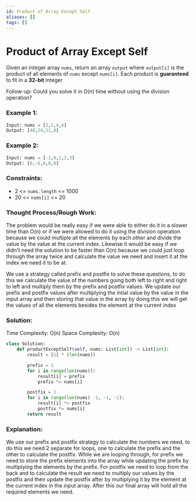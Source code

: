 ```yaml
---
id: Product of Array Except Self
aliases: []
tags: []
---
```


# Product of Array Except Self

Given an integer array `nums`, return an array `output` where `output[i]` is the product of all elements of `nums` except `nums[i]`. Each product is **guaranteed** to fit in a **32-bit** integer 

Follow-up: Could you solve it in O(n) time without using the division operation?

### Example 1: 

```python 
Input: nums = [1,2,4,6]
Output: [48,24,12,8]
```
### Example 2: 

```python 
Input: nums = [-1,0,1,2,3]
Output: [0,-6,0,0,0]
```
### Constraints: 

- 2 <= `nums.length` <= 1000
- 20 <= `nums[i]` <= 20

### Thought Process/Rough Work:
The problem would be really easy if we were able to either do it in a slower time than O(n) or if we were allowed to do it using the division operation because we could multiple all the elements by each other and divide the value by the value at the current index. Likewise it would be easy if we didn't need the solution to be faster than O(n) because we could just loop through the array twice and calculate the value we need and insert it at the index we need it to be at. 

We use a strategy called prefix and postfix to solve these questions, to do this we calculate the value of the numbers going both left to right and right to left and multiply them by the prefix and postfix values. We update our prefix and postfix values after multiplying the intial value by the value in the input array and then storing that value in the array by doing this we will get the values of all the elements besides the element at the current index

### Solution:
Time Complexity: O(n)
Space Complexity: O(n)

```python 
class Solution:  
    def productExceptSelf(self, nums: List[int]) -> List[int]:
        result = [1] * (len(nums))

        prefix = 1 
        for i in range(len(nums)):
            result[i] = prefix
            prefix *= nums[i]

        postfix = 1 
        for i in range(len(nums) -1, -1, -1):
            result[i] *= postfix
            postfix *= nums[i]
        return result
```

### Explanation: 
We use our prefix and postfix strategy to calculate the numbers we need, to do this we need 2 separate for loops, one to calculate the prefix and the other to calculate the postfix. While we are looping through, for prefix we need to store the prefix elements into the array while updating the prefix by multiplying the elements by the prefix. For postfix we need to loop from the back and to calculate the result we need to multiply our values by the postfix and then update the postfix after by multiplying it by the element at the current index in the input array. After this our final array will hold all the required elements we need. 
